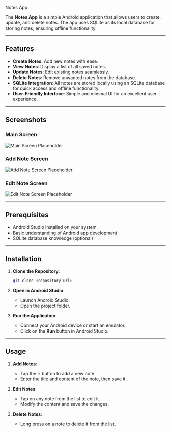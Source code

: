  Notes App

The **Notes App** is a simple  Android application that allows users to create, update, and delete notes. The app uses SQLite as its local database for storing notes, ensuring offline functionality.

---

## Features

- **Create Notes**: Add new notes with ease.
- **View Notes**: Display a list of all saved notes.
- **Update Notes**: Edit existing notes seamlessly.
- **Delete Notes**: Remove unwanted notes from the database.
- **SQLite Integration**: All notes are stored locally using an SQLite database for quick access and offline functionality.
- **User-Friendly Interface**: Simple and minimal UI for an excellent user experience.

---

## Screenshots

### Main Screen
![Main Screen Placeholder](#)

### Add Note Screen
![Add Note Screen Placeholder](#)

### Edit Note Screen
![Edit Note Screen Placeholder](#)

---

## Prerequisites

- Android Studio installed on your system
- Basic understanding of Android app development
- SQLite database knowledge (optional)

---

## Installation

1. **Clone the Repository**:
   ```bash
   git clone <repository-url>
   ```

2. **Open in Android Studio**:
   - Launch Android Studio.
   - Open the project folder.

3. **Run the Application**:
   - Connect your Android device or start an emulator.
   - Click on the **Run** button in Android Studio.

---

## Usage

1. **Add Notes**:
   - Tap the **+** button to add a new note.
   - Enter the title and content of the note, then save it.

2. **Edit Notes**:
   - Tap on any note from the list to edit it.
   - Modify the content and save the changes.

3. **Delete Notes**:
   - Long press on a note to delete it from the list.
